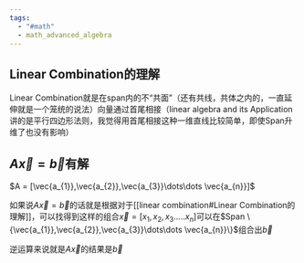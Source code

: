 ```yaml
---
tags:
  - "#math"
  - math_advanced_algebra
---
```

## Linear Combination的理解
Linear Combination就是在span内的不“共面”（还有共线，共体之内的，一直延伸就是一个笼统的说法）向量通过首尾相接（linear algebra and its Application讲的是平行四边形法则，我觉得用首尾相接这种一维直线比较简单，即使Span升维了也没有影响）

## $A\vec{x}=\vec{b}$有解
$A = [\vec{a_{1}},\vec{a_{2}},\vec{a_{3}}\dots\dots \vec{a_{n}}]$

如果说$A\vec{x}=\vec{b}$的话就是根据对于[[linear combination#Linear Combination的理解]]，可以找得到这样的组合$\vec{x}=[x_{1},x_{2},x_{3}.....x_{n}]$可以在$Span \{\vec{a_{1}},\vec{a_{2}},\vec{a_{3}}\dots\dots \vec{a_{n}}\}$组合出$\vec{b}$

逆运算来说就是$A \vec{x}$的结果是$\vec{b}$
